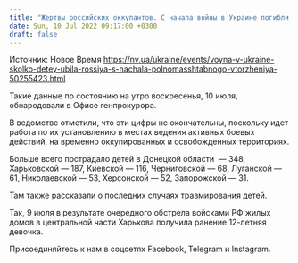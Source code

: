 ```yaml
---
title: "Жертвы российских оккупантов. С начала войны в Украине погибли 347 детей, 648 ранены — Офис генпрокурора"
date: Sun, 10 Jul 2022 09:17:00 +0300
draft: false
---
```

Источник: Новое Время https://nv.ua/ukraine/events/voyna-v-ukraine-skolko-detey-ubila-rossiya-s-nachala-polnomasshtabnogo-vtorzheniya-50255423.html


Такие данные по состоянию на утро воскресенья, 10 июля, обнародовали в Офисе генпрокурора.

В ведомстве отметили, что эти цифры не окончательны, поскольку идет работа по их установлению в местах ведения активных боевых действий, на временно оккупированных и освобожденных территориях.

Больше всего пострадало детей в Донецкой области  — 348, Харьковской — 187, Киевской — 116, Черниговской — 68, Луганской — 61, Николаевской — 53, Херсонской — 52, Запорожской — 31.

Там также рассказали о последних случаях травмирования детей.

Так, 9 июля в результате очередного обстрела войсками РФ жилых домов в центральной части Харькова получила ранение 12-летняя девочка.

Присоединяйтесь к нам в соцсетях Facebook, Telegram и Instagram.
